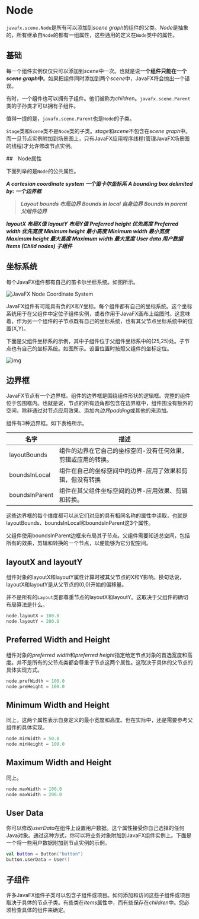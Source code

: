 # Node

`javafx.scene.Node`是所有可以添加到*scene graph*的组件的父类。*Node*是抽象的，所有继承自`Node`的都有一组属性，这些通用的定义在`Node`类中的属性。

## 基础

每一个组件实例仅仅只可以添加到*scene*中一次。也就是说**一个组件只能在一个*scene graph*中**。如果把组件同时添加到两个*scene*中，JavaFX将会抛出一个错误。

有时，一个组件也可以拥有子组件。他们被称为*children*。`javafx.scene.Parent`类的子孙类才可以拥有子组件。

值得一提的是，`javafx.scene.Parent`也是`Node`的子类。

`Stage`类和`Scene`类不是`Node`类的子类。*stage*和*scene*不包含在*scene graph*中。而一旦节点实例附加到场景图上，只有JavaFX应用程序线程(管理JavaFX场景图的线程)才允许修改节点实例。

##　Node属性

下面列举的是`Node`的公共属性。

***A cartesian coordinate system	一个笛卡尔坐标系***
***A bounding box delimited by:	一个边界框***

>***Layout bounds	布局边界***
>***Bounds in local	自身边界***
>***Bounds in parent	父组件边界***

***layoutX	布局X值***
***layoutY	布局Y值***
***Preferred height	优先高度***
***Preferred width	优先宽度***
***Minimum height	最小高度***
***Minimum width	最小宽度***
***Maximum height	最大高度***
***Maximum width	最大宽度***
***User data	用户数据***
***Items (Child nodes)	子组件***



## 坐标系统

每个JavaFX组件都有自己的笛卡尔坐标系统。如图所示。

![JavaFX Node Coordinate System](W:\JavaFX-ch\JavaFX----\docs\5.Node.assets\javafx-node-coordinate-system.png)

JavaFX组件有可能具有负的X和Y坐标。每个组件都有自己的坐标系统。这个坐标系统用于在父组件中定位子组件实例，或者作用于JavaFX画布上绘图时。这意味着，作为另一个组件的子节点既有自己的坐标系统，也有其父节点坐标系统中的位置(X,Y)。

下面是父组件坐标系的示例，其中子组件位于父组件坐标系中的(25,25)处。子节点也有自己的坐标系统。如图所示。设置位置时按照父组件的坐标定位。

![img](W:\JavaFX-ch\JavaFX----\docs\5.Node.assets\javafx-node-coordinate-system-2.png)

## 边界框

JavaFX节点有一个边界框。组件的边界框是围绕组件形状的逻辑框。完整的组件位于包围框内。也就是说，节点的所有边角都包含在边界框中，组件围没有额外的空间，除非通过对节点应用效果、添加内*边界padding*或其他的来添加。

组件有3种边界框。如下表格所示。

| 名字           | 描述                                                         |
| -------------- | ------------------------------------------------------------ |
| layoutBounds   | 组件的边界在它自己的坐标空间-没有任何效果，剪辑或应用的转换。 |
| boundsInLocal  | 组件在自己的坐标空间中的边界-应用了效果和剪辑，但没有转换    |
| boundsInParent | 组件在其父组件坐标空间的边界-应用效果、剪辑和转换。          |

这些边界框的每个维度都可以从它们对应的具有相同名称的属性中读取，也就是layoutBounds、boundsInLocal和boundsInParent这3个属性。

父组件使用boundsInParent边框来布局其子节点。父组件需要知道总空间，包括所有的效果，剪辑和转换的一个节点，以便能够为它分配空间。

## layoutX and layoutY

组件对象的layoutX和layoutY属性计算时被其父节点的X和Y影响。换句话说，layoutX和layoutY是从父节点的(0,0)开始的偏移量。

并不是所有的`Layout`类都尊重节点的layoutX和layoutY。这取决于父组件的确切布局算法是什么。

```kotlin
node.layoutX = 100.0
node.layoutY = 200.0
```

## Preferred Width and Height

组件对象的*preferred width*和*preferred height*指定给定节点对象的首选宽度和高度。并不是所有的父节点类都会尊重子节点这两个属性。这取决于具体的父节点的具体实现方式。

```kotlin
node.prefWidth = 100.0
node.preHeight = 100.0
```

## Minimum Width and Height

同上，这两个属性表示自身定义的最小宽度和高度。但在实际中，还是需要参考父组件的具体实现。

```kotlin
node.minWidth = 50.0
node.minHeight = 100.0
```

## Maximum Width and Height

同上。

```kotlin
node.maxWidth = 100.0
node.maxWidth = 200.0
```

## User Data

你可以修改*userData*在组件上设置用户数据。这个属性接受你自己选择的任何Java对象。通过这种方式，你可以将业务对象附加到JavaFX组件实例上。下面是一个将一些用户数据附加到节点实例的示例。

```kotlin
val button = Button("button")
button.userData = User()
```

## 子组件

许多JavaFX组件子类可以包含子组件或项目。如何添加和访问这些子组件或项目取决于具体的节点子类。有些类在*items*属性中，而有些保存在*children*中。您必须检查具体的组件来确定。

